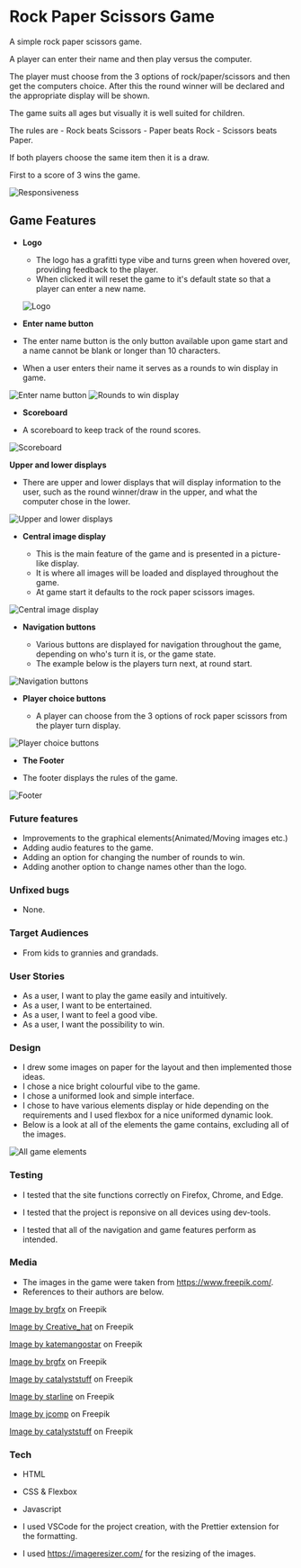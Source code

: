 # Rock Paper Scissors Game

A simple rock paper scissors game.

A player can enter their name and then play versus the computer.

The player must choose from the 3 options of rock/paper/scissors and then get the computers choice.
After this the round winner will be declared and the appropriate display will be shown.

The game suits all ages but visually it is well suited for children.

The rules are - Rock beats Scissors - Paper beats Rock - Scissors beats Paper.

If both players choose the same item then it is a draw.

First to a score of 3 wins the game.

![Responsiveness](assets/images/responsive.jpg)

## Game Features

- **Logo**

  - The logo has a grafitti type vibe and turns green when hovered over, providing feedback to the player.
  - When clicked it will reset the game to it's default state so that a player can enter a new name.

  ![Logo](assets/images/Logo.jpg)

- **Enter name button**

- The enter name button is the only button available upon game start and a name cannot be blank or longer than 10 characters.
- When a user enters their name it serves as a rounds to win display in game.

![Enter name button](assets/images/EnterNameButtonPre.jpg) ![Rounds to win display](assets/images/EnterNameButtonPost.jpg)

- **Scoreboard**

- A scoreboard to keep track of the round scores.

![Scoreboard](assets/images/Scoreboard.jpg)

**Upper and lower displays**

- There are upper and lower displays that will display information to the user, such as the round winner/draw in the upper, and what the computer chose in the lower.

![Upper and lower displays](assets/images/UpperLowerDisplays.jpg)

- **Central image display**

  - This is the main feature of the game and is presented in a picture-like display.
  - It is where all images will be loaded and displayed throughout the game.
  - At game start it defaults to the rock paper scissors images.

![Central image display](assets/images/CentralImageDisplay.jpg)

- **Navigation buttons**

  - Various buttons are displayed for navigation throughout the game, depending on who's turn it is, or the game state.
  - The example below is the players turn next, at round start.

![Navigation buttons](assets/images/VsDisplay.jpg)

- **Player choice buttons**

  - A player can choose from the 3 options of rock paper scissors from the player turn display.

![Player choice buttons](assets/images/playerTurnDisplay.jpg)

- **The Footer**

- The footer displays the rules of the game.

![Footer](assets/images/Footer.jpg)


### **Future features**
- Improvements to the graphical elements(Animated/Moving images etc.)
- Adding audio features to the game.
- Adding an option for changing the number of rounds to win.
- Adding another option to change names other than the logo.

### **Unfixed bugs**
- None.

### **Target Audiences**

- From kids to grannies and grandads.

### **User Stories**

- As a user, I want to play the game easily and intuitively.
- As a user, I want to be entertained.
- As a user, I want to feel a good vibe.
- As a user, I want the possibility to win.

### **Design**

- I drew some images on paper for the layout and then implemented those ideas.
- I chose a nice bright colourful vibe to the game.
- I chose a uniformed look and simple interface.
- I chose to have various elements display or hide depending on the requirements and I used flexbox for a nice uniformed dynamic look.
- Below is a look at all of the elements the game contains, excluding all of the images.

![All game elements](assets/images/AllElements.jpg)

### **Testing**

- I tested that the site functions correctly on Firefox, Chrome, and Edge.

- I tested that the project is reponsive on all devices using dev-tools.

- I tested that all of the navigation and game features perform as intended.

### **Media**

- The images in the game were taken from https://www.freepik.com/.
- References to their authors are below.

<a href="https://www.freepik.com/free-vector/pile-stones-white-background_20498797.htm#query=cartoon%20rock&position=3&from_view=search&track=ais">Image by brgfx</a> on Freepik

<a href="https://www.freepik.com/free-vector/torn-paper-piece-design-background-vector_24611015.htm#query=cartoon%20paper&position=8&from_view=search&track=ais">Image by Creative_hat</a> on Freepik

<a href="https://www.freepik.com/free-vector/scissors-realistic_3056602.htm#query=cartoon%20scissors&position=4&from_view=search&track=ais">Image by katemangostar</a> on Freepik

<a href="https://www.freepik.com/free-vector/boy-using-computer_4606803.htm#query=computer%20cartoon&position=2&from_view=search&track=ais">Image by brgfx</a> on Freepik

<a href="https://www.freepik.com/free-vector/cute-happy-laptop-floating-cartoon-vector-icon-illustration-technology-object-concept-isolated-flat_48114013.htm#query=computer%20cartoon&position=4&from_view=search&track=ais">Image by catalyststuff</a> on Freepik

<a href="https://www.freepik.com/free-vector/comic-style-question-mark-speech-bubble-background_7082687.htm#query=question%20mark%20cartoon&position=8&from_view=search&track=ais">Image by starline</a> on Freepik

<a href="https://www.freepik.com/free-vector/versus-vs-letters-fight-flat-comics-style-design-with-halftone-lightning_13466740.htm#query=vs%20cartoon&position=1&from_view=search&track=ais">Image by jcomp</a> on Freepik

<a href="https://www.freepik.com/free-vector/katana-sword-cartoon-vector-icon-illustration-ninja-object-icon-concept-isolated-flat-vector_57146113.htm#query=2%20swords%20cartoon&position=12&from_view=search&track=ais">Image by catalyststuff</a> on Freepik

### **Tech**

- HTML
- CSS & Flexbox
- Javascript

- I used VSCode for the project creation, with the Prettier extension for the formatting.
- I used https://imageresizer.com/ for the resizing of the images.